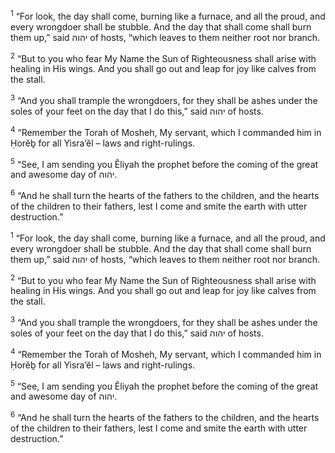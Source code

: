 <sup>1</sup> “For look, the day shall come, burning like a furnace, and all the proud, and every wrongdoer shall be stubble. And the day that shall come shall burn them up,” said יהוה of hosts, “which leaves to them neither root nor branch.

<sup>2</sup> “But to you who fear My Name the Sun of Righteousness shall arise with healing in His wings. And you shall go out and leap for joy like calves from the stall.

<sup>3</sup> “And you shall trample the wrongdoers, for they shall be ashes under the soles of your feet on the day that I do this,” said יהוה of hosts.

<sup>4</sup> “Remember the Torah of Mosheh, My servant, which I commanded him in Ḥorĕḇ for all Yisra’ĕl – laws and right-rulings.

<sup>5</sup> “See, I am sending you Ĕliyah the prophet before the coming of the great and awesome day of יהוה.

<sup>6</sup> “And he shall turn the hearts of the fathers to the children, and the hearts of the children to their fathers, lest I come and smite the earth with utter destruction.”

<sup>1</sup> “For look, the day shall come, burning like a furnace, and all the proud, and every wrongdoer shall be stubble. And the day that shall come shall burn them up,” said יהוה of hosts, “which leaves to them neither root nor branch.

<sup>2</sup> “But to you who fear My Name the Sun of Righteousness shall arise with healing in His wings. And you shall go out and leap for joy like calves from the stall.

<sup>3</sup> “And you shall trample the wrongdoers, for they shall be ashes under the soles of your feet on the day that I do this,” said יהוה of hosts.

<sup>4</sup> “Remember the Torah of Mosheh, My servant, which I commanded him in Ḥorĕḇ for all Yisra’ĕl – laws and right-rulings.

<sup>5</sup> “See, I am sending you Ĕliyah the prophet before the coming of the great and awesome day of יהוה.

<sup>6</sup> “And he shall turn the hearts of the fathers to the children, and the hearts of the children to their fathers, lest I come and smite the earth with utter destruction.”

